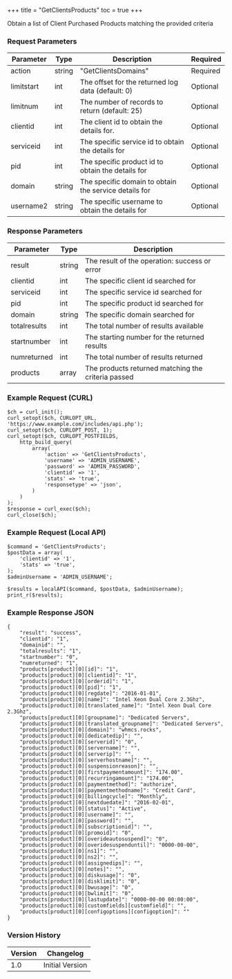 +++
title = "GetClientsProducts"
toc = true
+++

Obtain a list of Client Purchased Products matching the provided criteria

### Request Parameters

| Parameter | Type | Description | Required |
| --------- | ---- | ----------- | -------- |
| action | string | "GetClientsDomains" | Required |
| limitstart | int | The offset for the returned log data (default: 0) | Optional |
| limitnum | int | The number of records to return (default: 25) | Optional |
| clientid | int | The client id to obtain the details for. | Optional |
| serviceid | int | The specific service id to obtain the details for | Optional |
| pid | int | The specific product id to obtain the details for | Optional |
| domain | string | The specific domain to obtain the service details for | Optional |
| username2 | string | The specific username to obtain the details for | Optional |

### Response Parameters

| Parameter | Type | Description |
| --------- | ---- | ----------- |
| result | string | The result of the operation: success or error |
| clientid | int | The specific client id searched for |
| serviceid | int | The specific service id searched for |
| pid | int | The specific product id searched for |
| domain | string | The specific domain searched for |
| totalresults | int | The total number of results available |
| startnumber | int | The starting number for the returned results |
| numreturned | int | The total number of results returned |
| products | array | The products returned matching the criteria passed |


### Example Request (CURL)

```
$ch = curl_init();
curl_setopt($ch, CURLOPT_URL, 'https://www.example.com/includes/api.php');
curl_setopt($ch, CURLOPT_POST, 1);
curl_setopt($ch, CURLOPT_POSTFIELDS,
    http_build_query(
        array(
            'action' => 'GetClientsProducts',
            'username' => 'ADMIN_USERNAME',
            'password' => 'ADMIN_PASSWORD',
            'clientid' => '1',
            'stats' => 'true',
            'responsetype' => 'json',
        )
    )
);
$response = curl_exec($ch);
curl_close($ch);
```


### Example Request (Local API)

```
$command = 'GetClientsProducts';
$postData = array(
    'clientid' => '1',
    'stats' => 'true',
);
$adminUsername = 'ADMIN_USERNAME';

$results = localAPI($command, $postData, $adminUsername);
print_r($results);
```


### Example Response JSON

```
{
    "result": "success",
    "clientid": "1",
    "domainid": "",
    "totalresults": "1",
    "startnumber": "0",
    "numreturned": "1",
    "products[product][0][id]": "1",
    "products[product][0][clientid]": "1",
    "products[product][0][orderid]": "1",
    "products[product][0][pid]": "1",
    "products[product][0][regdate]": "2016-01-01",
    "products[product][0][name]": "Intel Xeon Dual Core 2.3Ghz",
    "products[product][0][translated_name]": "Intel Xeon Dual Core 2.3Ghz",
    "products[product][0][groupname]": "Dedicated Servers",
    "products[product][0][translated_groupname]": "Dedicated Servers",
    "products[product][0][domain]": "whmcs.rocks",
    "products[product][0][dedicatedip]": "",
    "products[product][0][serverid]": "0",
    "products[product][0][servername]": "",
    "products[product][0][serverip]": "",
    "products[product][0][serverhostname]": "",
    "products[product][0][suspensionreason]": "",
    "products[product][0][firstpaymentamount]": "174.00",
    "products[product][0][recurringamount]": "174.00",
    "products[product][0][paymentmethod]": "authorize",
    "products[product][0][paymentmethodname]": "Credit Card",
    "products[product][0][billingcycle]": "Monthly",
    "products[product][0][nextduedate]": "2016-02-01",
    "products[product][0][status]": "Active",
    "products[product][0][username]": "",
    "products[product][0][password]": "",
    "products[product][0][subscriptionid]": "",
    "products[product][0][promoid]": "0",
    "products[product][0][overideautosuspend]": "0",
    "products[product][0][overidesuspenduntil]": "0000-00-00",
    "products[product][0][ns1]": "",
    "products[product][0][ns2]": "",
    "products[product][0][assignedips]": "",
    "products[product][0][notes]": "",
    "products[product][0][diskusage]": "0",
    "products[product][0][disklimit]": "0",
    "products[product][0][bwusage]": "0",
    "products[product][0][bwlimit]": "0",
    "products[product][0][lastupdate]": "0000-00-00 00:00:00",
    "products[product][0][customfields][customfield]": "",
    "products[product][0][configoptions][configoption]": ""
}
```


### Version History

| Version | Changelog |
| ------- | --------- |
| 1.0 | Initial Version |
